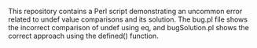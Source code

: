 This repository contains a Perl script demonstrating an uncommon error related to undef value comparisons and its solution. The bug.pl file shows the incorrect comparison of undef using eq, and bugSolution.pl shows the correct approach using the defined() function.